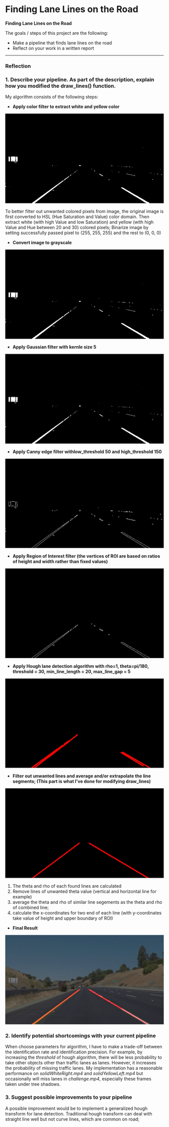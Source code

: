 # **Finding Lane Lines on the Road** 



**Finding Lane Lines on the Road**

The goals / steps of this project are the following:
* Make a pipeline that finds lane lines on the road
* Reflect on your work in a written report


[//]: # (Image References)

[color_filter]: ./test_images_output_color_filtered/solidYellowCurve2.jpg 
[grayscale]: ./test_images_output_gray/solidYellowCurve2.jpg 
[gaussian]: ./test_images_output_gauss/solidYellowCurve2.jpg 
[canny]: ./test_images_output_canny/solidYellowCurve2.jpg 
[roi]: ./test_images_output_roi/solidYellowCurve2.jpg 
[hough]: ./test_images_output_seg/solidYellowCurve2.jpg
[fused]: ./test_images_output_final/solidYellowCurve2.jpg
[weighted_overlap]: ./test_images_output/solidYellowCurve2.jpg
---

### Reflection

### 1. Describe your pipeline. As part of the description, explain how you modified the draw_lines() function.

My algorithm consists of the following steps: 

* **Apply color filter to extract white and yellow color**

![color_filter][color_filter]

To better filter out unwanted colored pixels from image, the original image is first converted to HSL (Hue Saturation and Value) color domain. Then extract white (with high Value and low Saturation) and yellow (with high Value and Hue between 20 and 30) colored pixels; Binarize image by setting successfully passed pixel to (255, 255, 255) and the rest to (0, 0, 0)

* **Convert image to grayscale**

![grayscale][grayscale]


* **Apply Gaussian filter with kernle size 5**

![gaussian][gaussian]

* **Apply Canny edge filter withlow_threshold 50 and high_threshold 150**

![canny][canny]

* **Apply Region of Interest filter (the vertices of ROI are based on ratios of height and width rather than fixed values)**

![roi][roi]

* **Apply Hough lane detection algorithm with rho=1, theta=pi/180, threshold = 30, min_line_length = 20,  max_line_gap = 5**

![hough][hough]

* **Filter out unwanted lines and average and/or extrapolate the line segments; (This part is what I've done for modifying draw_lines)**

![fused][fused]
1. The theta and rho of each found lines are calculated
2. Remove lines of unwanted theta value (vertical and horizontal line for example)
3. average the theta and rho of similar line segements as the theta and rho of combined line;
4. calculate the x-coordinates for two end of each line (with y-coordinates take value of height and upper boundary of ROI)


* **Final Result**

![weighted_overlap][weighted_overlap]


### 2. Identify potential shortcomings with your current pipeline

When choose parameters for algorithm, I have to make a trade-off between the identification rate and identification precision. For example, by increasing the *threshold* of hough algorithm, there will be less probability to take other objects other than traffic lanes as lanes. However, it increases the probability of missing traffic lanes. My implementation has a reasonable performance on *solidWhiteRight.mp4* and *solidYellowLeft.mp4* but occasionally will miss lanes in *challenge.mp4*, especially these frames taken under tree shadows.

### 3. Suggest possible improvements to your pipeline

A possible improvement would be to implement a generalized hough transform for lane detection. Traditional hough transform can deal with straight line well but not curve lines, which are common on road;


